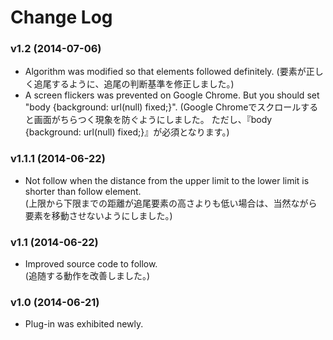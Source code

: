 # Change Log

### v1.2 (2014-07-06)
- Algorithm was modified so that elements followed definitely.
  (要素が正しく追尾するように、追尾の判断基準を修正しました。)
- A screen flickers was prevented on Google Chrome.
  But you should set "body {background: url(null) fixed;}".
  (Google Chromeでスクロールすると画面がちらつく現象を防ぐようにしました。
  ただし、『body {background: url(null) fixed;}』が必須となります。)

### v1.1.1 (2014-06-22)
- Not follow when the distance from the upper limit to the lower limit is shorter than follow element.  
  (上限から下限までの距離が追尾要素の高さよりも低い場合は、当然ながら要素を移動させないようにしました。)

### v1.1 (2014-06-22)
- Improved source code to follow.  
  (追随する動作を改善しました。)

### v1.0 (2014-06-21)
- Plug-in was exhibited newly.